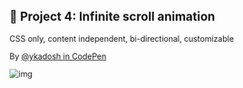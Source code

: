 ## 📁 Project 4: Infinite scroll animation

CSS only, content independent, bi-directional, customizable

By [@ykadosh in CodePen](https://codepen.io/ykadosh/pen/KKezJzz)


![img]()